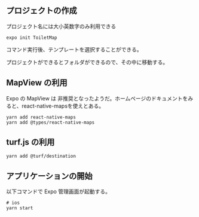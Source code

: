 ## プロジェクトの作成

プロジェクト名には大小英数字のみ利用できる

```shell script
expo init ToiletMap
```

コマンド実行後、テンプレートを選択することができる。

プロジェクトができるとフォルダができるので、その中に移動する。

## MapView の利用
Expo の MapView は 非推奨となったようだ。ホームページのドキュメントをみると、react-native-mapsを使えとある。


```shell script
yarn add react-native-maps
yarn add @types/react-native-maps
```

## turf.js の利用

```shell script
yarn add @turf/destination
```

## アプリケーションの開始

以下コマンドで Expo 管理画面が起動する。

```shell script
# ios
yarn start
```
